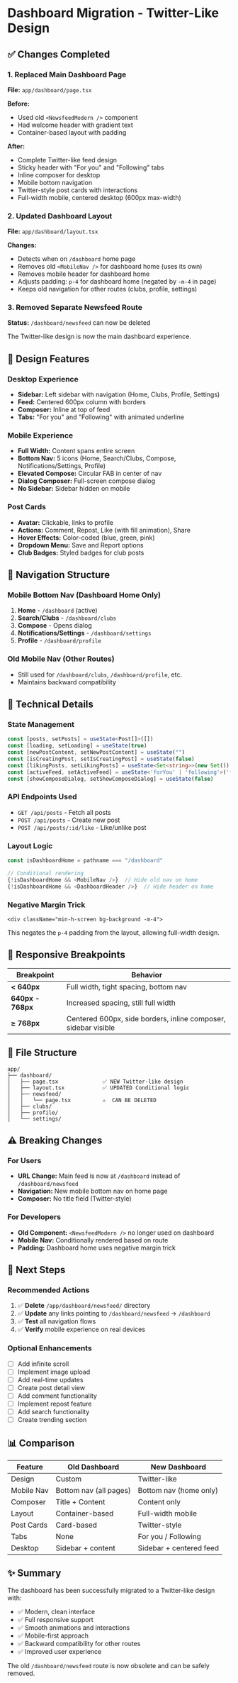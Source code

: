 # Dashboard Migration - Twitter-Like Design

## ✅ Changes Completed

### 1. **Replaced Main Dashboard Page**
**File:** `app/dashboard/page.tsx`

**Before:**
- Used old `<NewsfeedModern />` component
- Had welcome header with gradient text
- Container-based layout with padding

**After:**
- Complete Twitter-like feed design
- Sticky header with "For you" and "Following" tabs
- Inline composer for desktop
- Mobile bottom navigation
- Twitter-style post cards with interactions
- Full-width mobile, centered desktop (600px max-width)

### 2. **Updated Dashboard Layout**
**File:** `app/dashboard/layout.tsx`

**Changes:**
- Detects when on `/dashboard` home page
- Removes old `<MobileNav />` for dashboard home (uses its own)
- Removes mobile header for dashboard home
- Adjusts padding: `p-4` for dashboard home (negated by `-m-4` in page)
- Keeps old navigation for other routes (clubs, profile, settings)

### 3. **Removed Separate Newsfeed Route**
**Status:** `/dashboard/newsfeed` can now be deleted

The Twitter-like design is now the main dashboard experience.

## 🎨 Design Features

### Desktop Experience
- **Sidebar:** Left sidebar with navigation (Home, Clubs, Profile, Settings)
- **Feed:** Centered 600px column with borders
- **Composer:** Inline at top of feed
- **Tabs:** "For you" and "Following" with animated underline

### Mobile Experience
- **Full Width:** Content spans entire screen
- **Bottom Nav:** 5 icons (Home, Search/Clubs, Compose, Notifications/Settings, Profile)
- **Elevated Compose:** Circular FAB in center of nav
- **Dialog Composer:** Full-screen compose dialog
- **No Sidebar:** Sidebar hidden on mobile

### Post Cards
- **Avatar:** Clickable, links to profile
- **Actions:** Comment, Repost, Like (with fill animation), Share
- **Hover Effects:** Color-coded (blue, green, pink)
- **Dropdown Menu:** Save and Report options
- **Club Badges:** Styled badges for club posts

## 📱 Navigation Structure

### Mobile Bottom Nav (Dashboard Home Only)
1. **Home** - `/dashboard` (active)
2. **Search/Clubs** - `/dashboard/clubs`
3. **Compose** - Opens dialog
4. **Notifications/Settings** - `/dashboard/settings`
5. **Profile** - `/dashboard/profile`

### Old Mobile Nav (Other Routes)
- Still used for `/dashboard/clubs`, `/dashboard/profile`, etc.
- Maintains backward compatibility

## 🔧 Technical Details

### State Management
```typescript
const [posts, setPosts] = useState<Post[]>([])
const [loading, setLoading] = useState(true)
const [newPostContent, setNewPostContent] = useState("")
const [isCreatingPost, setIsCreatingPost] = useState(false)
const [likingPosts, setLikingPosts] = useState<Set<string>>(new Set())
const [activeFeed, setActiveFeed] = useState<'forYou' | 'following'>('forYou')
const [showComposeDialog, setShowComposeDialog] = useState(false)
```

### API Endpoints Used
- `GET /api/posts` - Fetch all posts
- `POST /api/posts` - Create new post
- `POST /api/posts/:id/like` - Like/unlike post

### Layout Logic
```typescript
const isDashboardHome = pathname === "/dashboard"

// Conditional rendering
{!isDashboardHome && <MobileNav />}  // Hide old nav on home
{!isDashboardHome && <DashboardHeader />}  // Hide header on home
```

### Negative Margin Trick
```tsx
<div className="min-h-screen bg-background -m-4">
```
This negates the `p-4` padding from the layout, allowing full-width design.

## 🎯 Responsive Breakpoints

| Breakpoint | Behavior |
|------------|----------|
| **< 640px** | Full width, tight spacing, bottom nav |
| **640px - 768px** | Increased spacing, still full width |
| **≥ 768px** | Centered 600px, side borders, inline composer, sidebar visible |

## 📂 File Structure

```
app/
├── dashboard/
│   ├── page.tsx              ✅ NEW Twitter-like design
│   ├── layout.tsx            ✅ UPDATED Conditional logic
│   ├── newsfeed/
│   │   └── page.tsx          ⚠️  CAN BE DELETED
│   ├── clubs/
│   ├── profile/
│   └── settings/
```

## ⚠️ Breaking Changes

### For Users
- **URL Change:** Main feed is now at `/dashboard` instead of `/dashboard/newsfeed`
- **Navigation:** New mobile bottom nav on home page
- **Composer:** No title field (Twitter-style)

### For Developers
- **Old Component:** `<NewsfeedModern />` no longer used on dashboard
- **Mobile Nav:** Conditionally rendered based on route
- **Padding:** Dashboard home uses negative margin trick

## 🚀 Next Steps

### Recommended Actions
1. ✅ **Delete** `/app/dashboard/newsfeed/` directory
2. ✅ **Update** any links pointing to `/dashboard/newsfeed` → `/dashboard`
3. ✅ **Test** all navigation flows
4. ✅ **Verify** mobile experience on real devices

### Optional Enhancements
- [ ] Add infinite scroll
- [ ] Implement image upload
- [ ] Add real-time updates
- [ ] Create post detail view
- [ ] Add comment functionality
- [ ] Implement repost feature
- [ ] Add search functionality
- [ ] Create trending section

## 📊 Comparison

| Feature | Old Dashboard | New Dashboard |
|---------|---------------|---------------|
| Design | Custom | Twitter-like |
| Mobile Nav | Bottom nav (all pages) | Bottom nav (home only) |
| Composer | Title + Content | Content only |
| Layout | Container-based | Full-width mobile |
| Post Cards | Card-based | Twitter-style |
| Tabs | None | For you / Following |
| Desktop | Sidebar + content | Sidebar + centered feed |

## ✨ Summary

The dashboard has been successfully migrated to a Twitter-like design with:
- ✅ Modern, clean interface
- ✅ Full responsive support
- ✅ Smooth animations and interactions
- ✅ Mobile-first approach
- ✅ Backward compatibility for other routes
- ✅ Improved user experience

The old `/dashboard/newsfeed` route is now obsolete and can be safely removed.
